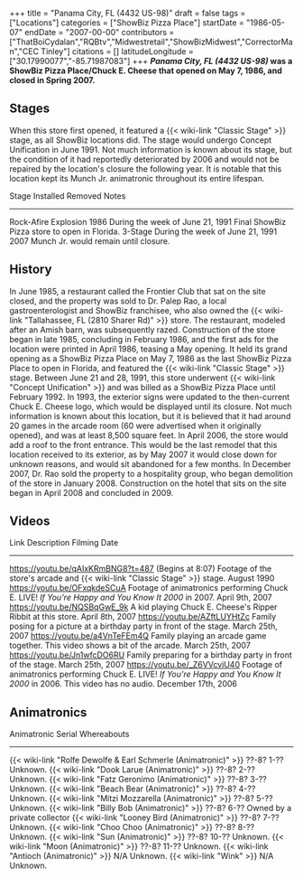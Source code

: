+++
title = "Panama City, FL (4432 US-98)"
draft = false
tags = ["Locations"]
categories = ["ShowBiz Pizza Place"]
startDate = "1986-05-07"
endDate = "2007-00-00"
contributors = ["ThatBoiCydalan","RQBtv","Midwestretail","ShowBizMidwest","CorrectorMan","CEC Tinley"]
citations = []
latitudeLongitude = ["30.17990077","-85.71987083"]
+++
***Panama City, FL (4432 US-98)* was a ShowBiz Pizza Place/Chuck E. Cheese that opened on May 7, 1986, and closed in Spring 2007.**

## Stages

When this store first opened, it featured a {{< wiki-link "Classic Stage" >}} stage, as all ShowBiz locations did. The stage would undergo Concept Unification in June 1991. Not much information is known about its stage, but the condition of it had reportedly deteriorated by 2006 and would not be repaired by the location's closure the following year. It is notable that this location kept its Munch Jr. animatronic throughout its entire lifespan.

  Stage                  Installed                          Removed                            Notes
  ---------------------- ---------------------------------- ---------------------------------- -----------------------------------------------
  Rock-Afire Explosion   1986                               During the week of June 21, 1991   Final ShowBiz Pizza store to open in Florida.
  3-Stage                During the week of June 21, 1991   2007                               Munch Jr. would remain until closure.

## History

In June 1985, a restaurant called the Frontier Club that sat on the site closed, and the property was sold to Dr. Palep Rao, a local gastroenterologist and ShowBiz franchisee, who also owned the {{< wiki-link "Tallahassee, FL (2810 Sharer Rd)" >}} store. The restaurant, modeled after an Amish barn, was subsequently razed.
Construction of the store began in late 1985, concluding in February 1986, and the first ads for the location were printed in April 1986, teasing a May opening. It held its grand opening as a ShowBiz Pizza Place on May 7, 1986 as the last ShowBiz Pizza Place to open in Florida, and featured the {{< wiki-link "Classic Stage" >}} stage.
Between June 21 and 28, 1991, this store underwent {{< wiki-link "Concept Unification" >}} and was billed as a ShowBiz Pizza Place until February 1992. In 1993, the exterior signs were updated to the then-current Chuck E. Cheese logo, which would be displayed until its closure.
Not much information is known about this location, but it is believed that it had around 20 games in the arcade room (60 were advertised when it originally opened), and was at least 8,500 square feet.
In April 2006, the store would add a roof to the front entrance. This would be the last remodel that this location received to its exterior, as by May 2007 it would close down for unknown reasons, and would sit abandoned for a few months.
In December 2007, Dr. Rao sold the property to a hospitality group, who began demolition of the store in January 2008. Construction on the hotel that sits on the site began in April 2008 and concluded in 2009.

## Videos

  Link                                 Description                                                                                                                   Filming Date
  ------------------------------------ ----------------------------------------------------------------------------------------------------------------------------- ---------------------
  https://youtu.be/qAIxKRmBNG8?t=487   (Begins at 8:07) Footage of the store's arcade and {{< wiki-link "Classic Stage" >}} stage.                              August 1990
  https://youtu.be/OFxqkdeSCuA         Footage of animatronics performing Chuck E. LIVE! *If You're Happy and You Know It 2000* in 2007.                            April 9th, 2007
  https://youtu.be/NQSBqGwE_9k         A kid playing Chuck E. Cheese's Ripper Ribbit at this store.                                                                 April 8th, 2007
  https://youtu.be/AZftLUYHtZc         Family posing for a picture at a birthday party in front of the stage.                                                        March 25th, 2007
  https://youtu.be/a4VnTeFEm4Q         Family playing an arcade game together. This video shows a bit of the arcade.                                                 March 25th, 2007
  https://youtu.be/Jn1wfcDO6RU         Family preparing for a birthday party in front of the stage.                                                                  March 25th, 2007
  https://youtu.be/_Z6VVcviU40        Footage of animatronics performing Chuck E. LIVE! *If You're Happy and You Know It 2000* in 2006. This video has no audio.   December 17th, 2006

## Animatronics

  Animatronic                                                           Serial        Whereabouts
  --------------------------------------------------------------------- ------------- ------------------------------
  {{< wiki-link "Rolfe Dewolfe & Earl Schmerle (Animatronic)" >}}   ??-8? 1-??    Unknown.
  {{< wiki-link "Dook Larue (Animatronic)" >}}                      ??-8? 2-??    Unknown.
  {{< wiki-link "Fatz Geronimo (Animatronic)" >}}                   ??-8? 3-??    Unknown.
  {{< wiki-link "Beach Bear (Animatronic)" >}}                      ??-8? 4-??    Unknown.
  {{< wiki-link "Mitzi Mozzarella (Animatronic)" >}}                ??-8? 5-??    Unknown.
  {{< wiki-link "Billy Bob (Animatronic)" >}}                       ??-8? 6-??    Owned by a private collector
  {{< wiki-link "Looney Bird (Animatronic)" >}}                     ??-8? 7-??    Unknown.
  {{< wiki-link "Choo Choo (Animatronic)" >}}                       ??-8? 8-??    Unknown.
  {{< wiki-link "Sun (Animatronic)" >}}                             ??-8? 10-??   Unknown.
  {{< wiki-link "Moon (Animatronic)" >}}                            ??-8? 11-??   Unknown.
  {{< wiki-link "Antioch (Animatronic)" >}}                         N/A           Unknown.
  {{< wiki-link "Wink" >}}                                          N/A           Unknown.
